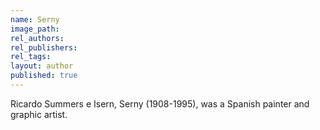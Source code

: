 ```yaml
---
name: Serny
image_path:
rel_authors:
rel_publishers:
rel_tags:
layout: author
published: true
---
```


Ricardo Summers e Isern, Serny (1908-1995), was a Spanish painter and graphic artist.
